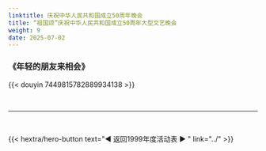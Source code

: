 ```yaml
---
linktitle: 庆祝中华人民共和国成立50周年晚会
title: “祖国颂”庆祝中华人民共和国成立50周年大型文艺晚会
weight: 9
date: 2025-07-02
---
```


### 《年轻的朋友来相会》

{{< douyin 7449815782889934138 >}}


<br>
<hr>
<br>

{{< hextra/hero-button text="◀ 返回1999年度活动表 ▶ " link="../" >}}